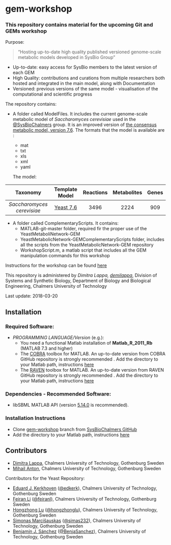 # gem-workshop

### This repository contains material for the upcoming Git and GEMs workshop

Purpose:
>“Hosting up-to-date high quality published versioned genome-scale metabolic models developed in SysBio Group”

* Up-to-date: easy access for SysBio members to the latest version of each GEM
* High Quality: contributions and curations from multiple researchers both hosted and integrated in the main model, along with Documentation
* Versioned: previous versions of the same model - visualisation of the computational and scientific progress 


The repository contains:
* A folder called ModelFiles. It includes the current genome-scale metabolic model of _Saccharomyces cerevisiae_ used in the [@SysBioChalmers](https://github.com/SysBioChalmers) group. It is an improved version of [the consensus metabolic model, version 7.6](https://sourceforge.net/projects/yeast/). The formats that the model is available are :
    * mat
    * txt
    * xls
    * xml
    * yaml

	The model:

|Taxonomy | Template Model | Reactions | Metabolites| Genes |
|:-------:|:--------------:|:---------:|:----------:|:-----:|
|_Saccharomyces cerevisiae_|[Yeast 7.6](https://sourceforge.net/projects/yeast/)|3496|2224|909|

 * A folder called ComplementaryScripts. It contains:
    * MATLAB-git-master folder, required fir the proper use of the YeastMetaboliNetwork-GEM
    * YeastMetabolicNetwork-GEMComplementaryScripts folder, includes all the scripts from the YeastMetabolicNetwork-GEM repository
    * WorkshopScript.m, a matlab script that includes all the GEM manipulation commands for this workshop
 

Instructions for the workshop can be found [here](http://wiki.sysbio.chalmers.se/mediawiki/index.php/Computational_Lab)

This repository is administered by _Dimitra Lappa, [demilappa](https://github.com/demilappa)_, Division of Systems and Synthetic Biology, Department of Biology and Biological Engineering, Chalmers University of Technology

Last update: 2018-03-20
## Installation

### Required Software:

* *_PROGRAMMING LANGUAGE/Version_*  (e.g.):
  *  You need a functional Matlab installation of **Matlab_R_2011_Rb**  (MATLAB 7.3 and higher)
  * The [COBRA](https://github.com/opencobra/cobratoolbox) toolbox for MATLAB. An up-to-date version from COBRA GitHub repository is strongly recommended . Add the directory to your Matlab path, instructions [here](https://se.mathworks.com/help/matlab/ref/addpath.html?requestedDomain=www.mathworks.com)
  * The [RAVEN](https://github.com/SysBioChalmers/RAVEN) toolbox for MATLAB. An up-to-date version from RAVEN GitHub repository is strongly recommended . Add the directory to your Matlab path, instructions [here](https://se.mathworks.com/help/matlab/ref/addpath.html?requestedDomain=www.mathworks.com)

### Dependencies - Recommended Software:
* libSBML MATLAB API (version [5.14.0](https://sourceforge.net/projects/sbml/files/libsbml/5.13.0/stable/MATLAB%20interface/)  is recommended).


### Installation Instructions
* Clone [gem-workshop](git@github.com:SysBioChalmers/gem-workshop.git) branch from [SysBioChalmers GitHub](https://github.com/SysBioChalmers)
* Add the directory to your Matlab path, instructions [here](https://se.mathworks.com/help/matlab/ref/addpath.html?requestedDomain=www.mathworks.com)


## Contributors
- [Dimitra Lappa](http://www.chalmers.se/sv/personal/Sidor/lappa.aspx), Chalmers University of Technology, Gothenburg Sweden
- [Mihail Anton](https://www.chalmers.se/en/staff/Pages/mihail-anton.aspx), Chalmers University of Technology, Gothenburg Sweden

Contributors for the Yeast Repository:
* [Eduard J. Kerkhoven](https://www.chalmers.se/en/staff/Pages/Eduard-Kerkhoven.aspx) ([@edkerk](https://github.com/edkerk)), Chalmers University of Technology, Gothenburg Sweden
* [Feiran Li](https://www.chalmers.se/en/staff/Pages/feiranl.aspx) ([@feiranl](https://github.com/feiranl)), Chalmers University of Technology, Gothenburg Sweden
* [Hongzhong Lu](https://www.chalmers.se/en/Staff/Pages/luho.aspx) ([@hongzhonglu](https://github.com/hongzhonglu)), Chalmers University of Technology, Gothenburg Sweden
* [Simonas Marcišauskas](https://www.chalmers.se/en/Staff/Pages/simmarc.aspx) ([@simas232](https://github.com/simas232)), Chalmers University of Technology, Gothenburg Sweden
* [Benjamín J. Sánchez](https://www.chalmers.se/en/staff/Pages/bensan.aspx) ([@BenjaSanchez](https://github.com/benjasanchez)), Chalmers University of Technology, Gothenburg Sweden

